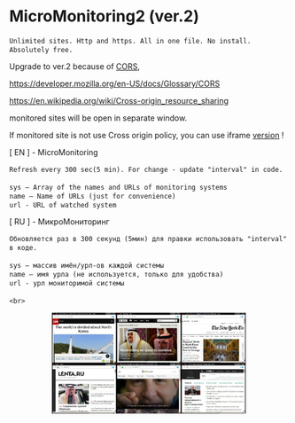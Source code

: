 # MicroMonitoring2 (ver.2)
	
	Unlimited sites. Http and https. All in one file. No install. Absolutely free.

Upgrade to ver.2 because of <a title="CORS - Cross Origin Resource Sharing" href="https://developer.mozilla.org/en-US/docs/Glossary/CORS">CORS</a>,

https://developer.mozilla.org/en-US/docs/Glossary/CORS

https://en.wikipedia.org/wiki/Cross-origin_resource_sharing

monitored sites will be open in separate window.

If monitored site is not use Cross origin policy, you can use iframe <a href=https://github.com/e-x/MicroMonitoring>version</a> !

[ EN ]
	- MicroMonitoring
	
	Refresh every 300 sec(5 min). For change - update "interval" in code.

	sys – Array of the names and URLs of monitoring systems
	name – Name of URLs (just for convenience)
	url - URL of watched system

[ RU ]
	- МикроМониторинг
	
	Обновляется раз в 300 секунд (5мин) для правки использовать "interval" в коде.

	sys – массив имён/урл-ов каждой системы
	name – имя урла (не используется, только для удобства)
	url - урл мониторимой системы
	
	<br>
<p align="center">
  <img src="scrsht.jpg" width="350"/>
</p>
